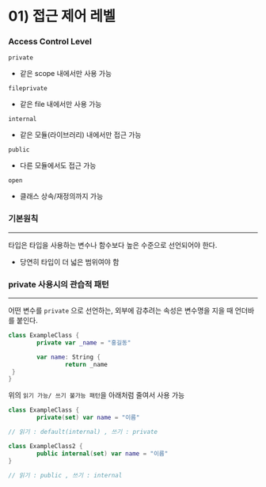 # 01) 접근 제어 레벨

### Access Control Level

`private`

* 같은 scope 내에서만 사용 가능

`fileprivate`

* 같은 file 내에서만 사용 가능

`internal`

* 같은 모듈(라이브러리) 내에서만 접근 가능

`public`

* 다른 모듈에서도 접근 가능

`open`

* 클래스 상속/재정의까지 가능

### 기본원칙

***

타입은 타입을 사용하는 변수나 함수보다 높은 수준으로 선언되어야 한다.

* 당연히 타입이 더 넓은 범위여야 함

### private 사용시의 관습적 패턴

***

어떤 변수를 `private` 으로 선언하는, 외부에 감추려는 속성은 변수명을 지을 때 언더바를 붙인다.

```swift
class ExampleClass {
		private var _name = "홍길동"

		var name: String {
				return _name
 }
}
```

위의 `읽기 가능/ 쓰기 불가능 패턴`을 아래처럼 줄여서 사용 가능

```swift
class ExampleClass {
		private(set) var name = "이름"

// 읽기 : default(internal) , 쓰기 : private

class ExampleClass2 {
		public internal(set) var name = "이름"
}

// 읽기 : public , 쓰기 : internal  
```
